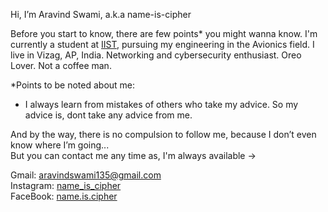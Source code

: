 Hi, I’m Aravind Swami, a.k.a name-is-cipher

Before you start to know, there are few points* you might wanna know.
I'm currently a student at [IIST](https://en.wikipedia.org/wiki/Indian_Institute_of_Space_Science_and_Technology), pursuing my engineering in the Avionics field. I live in Vizag, AP, India.
Networking and cybersecurity enthusiast.
Oreo Lover.
Not a coffee man.

*Points to be noted about me:
- I always learn from mistakes of others who take my advice. So my advice is, dont take any advice from me.

And by the way, there is no compulsion to follow me, because I don’t even know where I’m going...  
But you can contact me any time as, I'm always available ->
  
Gmail: aravindswami135@gmail.com  
Instagram: [name_is_cipher](https://www.instagram.com/name_is_cipher/)  
FaceBook: [name.is.cipher](https://www.facebook.com/name.is.cipher)  

<!---
name-is-cipher/name-is-cipher is a ✨ special ✨ repository because its `README.md` (this file) appears on your GitHub profile.
You can click the Preview link to take a look at your changes.
--->
